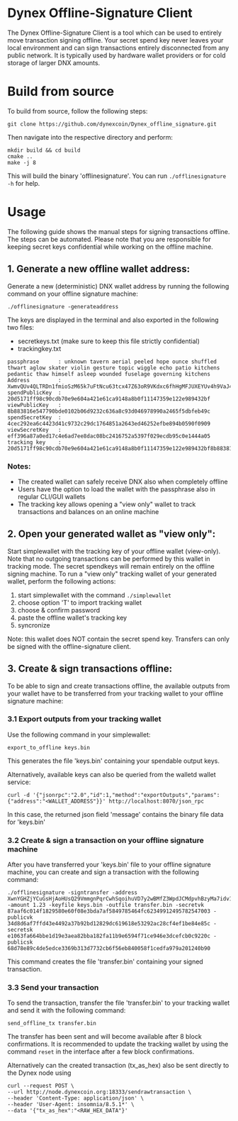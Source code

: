 # Dynex Offline-Signature Client

The Dynex Offline-Signature Client is a tool which can be used to entirely move transaction signing offline. Your secret spend key never leaves your local environment and can sign transactions entirely disconnected from any public network. It is typically used by hardware wallet providers or for cold storage of larger DNX amounts.

# Build from source

To build from source, follow the following steps:

```
git clone https://github.com/dynexcoin/Dynex_offline_signature.git
``` 

Then navigate into the respective directory and perform:

``` 
mkdir build && cd build
cmake ..
make -j 8
``` 

This will build the binary 'offlinesignature'. You can run ```./offlinesignature -h``` for help.

# Usage

The following guide shows the manual steps for signing transactions offline. The steps can be automated. Please note that you are responsible for keeping secret keys confidential while working on the offline machine. 

## 1. Generate a new offline wallet address:

Generate a new (deterministic) DNX wallet address by running the following command on your offline signature machine:

``` 
./offlinesignature -generateaddress 
``` 

The keys are displayed in the terminal and also exported in the following two files:

- secretkeys.txt (make sure to keep this file strictly confidential)
- trackingkey.txt

```
passphrase      : unknown tavern aerial peeled hope ounce shuffled thwart aglow skater violin gesture topic wiggle echo patio kitchens pedantic thaw himself asleep wounded fuselage governing kitchens
Address         : XwmvQUv4QLTRDn1fmioSzM65k7uFtNcu63tcx47Z63oR9VKdxc6fhHgMFJUXEYUv4h9VaJ4No4sapMAx6ExafKBK2YwVXDxjk
spendPublicKey  : 20d5171ff98c90cdb70e9e604a421e61ca9148a8b0f11147359e122e989432bf
viewPublicKey   : 8b883816e547790bde0102b06d9232c636a8c93d046978990a2465f5dbfeb49c
spendSecretKey  : 4cec292ea6c4423d41c9732c29dc1764851a2643ed46252efbe894b0590f0909
viewSecretKey   : eff396a87a0ed17c4e6ad7ee8dac08bc2416752a5397f029ecdb95c0e1444a05
tracking key    : 20d5171ff98c90cdb70e9e604a421e61ca9148a8b0f11147359e122e989432bf8b883816e547790bde0102b06d9232c636a8c93d046978990a2465f5dbfeb49c0000000000000000000000000000000000000000000000000000000000000000eff396a87a0ed17c4e6ad7ee8dac08bc2416752a5397f029ecdb95c0e1444a05
````

### Notes: 
- The created wallet can safely receive DNX also when completely offline
- Users have the option to load the wallet with the passphrase also in regular CLI/GUI wallets
- The tracking key allows opening a "view only" wallet to track transactions and balances on an online machine

## 2. Open your generated wallet as "view only":

Start simplewallet with the tracking key of your offline wallet (view-only). Note that no outgoing transactions can be performed by this wallet in tracking mode. The secret spendkeys will remain entirely on the offline signing machine. To run a "view only" tracking wallet of your generated wallet, perform the following actions:

1. start simplewallet with the command ```./simplewallet```
2. choose option 'T' to import tracking wallet
3. choose & confirm password
4. paste the offline wallet's tracking key
5. syncronize

Note: this wallet does NOT contain the secret spend key. Transfers can only be signed with the offline-signature client.

## 3. Create & sign transactions offline:

To be able to sign and create transactions offline, the available outputs from your wallet have to be transferred from your tracking wallet to your offline signature machine:

### 3.1 Export outputs from your tracking wallet

Use the following command in your simplewallet:

```
export_to_offline keys.bin
```

This generates the file 'keys.bin' containing your spendable output keys.

Alternatively, available keys can also be queried from the walletd wallet service:

```
curl -d '{"jsonrpc":"2.0","id":1,"method":"exportOutputs","params":{"address":"<WALLET_ADDRESS"}}' http://localhost:8070/json_rpc
```

In this case, the returned json field 'message' contains the binary file data for 'keys.bin'

### 3.2 Create & sign a transaction on your offline signature machine


After you have transferred your 'keys.bin' file to your offline signature machine, you can create and sign a transaction with the following command:


``` 
./offlinesignature -signtransfer -address XwnYGHZjYCuGsHjAoHUsQ29VmmgnPqrCwhSqoihuVD7y2wBMfZ3WpdJCMdpvhBzyMa7idv16Dj8FTRXuc1EaH8dq2ziAW8brZ -amount 1.23 -keyfile keys.bin -outfile transfer.bin -secretvk 87aaf6c014f1829580e60f08e3bda7af5849785464fc62349912495782547003 -publicvk 34d8d6af7ffd43e4492a37b92bd12829dc619618e53292ac28cf4ef1be84e85c -secretsk e1063fa664bbe1d19e3aea82bba182fa11b9e6594f71ce946e3dcefcb0c9220c -publicsk 68d78e89c4de5edce3369b313d7732cb6f56eb840058f1cedfa979a201240b90
```

This command creates the file 'transfer.bin' containing your signed transaction.

### 3.3 Send your transaction

To send the transaction, transfer the file 'transfer.bin' to your tracking wallet and send it with the following command:

``` 
send_offline_tx transfer.bin
``` 

The transfer has been sent and will become available after 8 block confirmations. It is recommended to update the tracking wallet by using the command ```reset``` in the interface after a few block confirmations.

Alternatively can the created transaction (tx_as_hex) also be sent directly to the Dynex node using 

```
curl --request POST \
--url http://node.dynexcoin.org:18333/sendrawtransaction \
--header 'Content-Type: application/json' \
--header 'User-Agent: insomnia/8.5.1*' \
--data '{"tx_as_hex":"<RAW_HEX_DATA"}'
``` 



